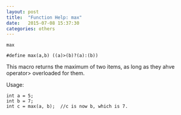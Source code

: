 ```yaml
---
layout: post
title:  "Function Help: max"
date:   2015-07-08 15:37:30
categories: others
---
```


	max

	#define max(a,b) ((a)>(b)?(a):(b))

This macro returns the maximum of two items, as long as they ahve operator> overloaded for them.

Usage:

	int a = 5; 
	int b = 7;
	int c = max(a, b);	//c is now b, which is 7.



